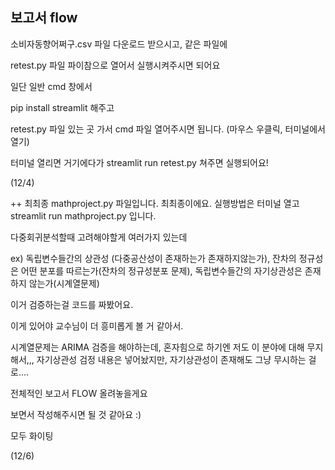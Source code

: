 ## 보고서 flow 

소비자동향어쩌구.csv 파일 다운로드 받으시고, 같은 파일에

retest.py 파일 파이참으로 열어서 실행시켜주시면 되어요 

일단 일반 cmd 창에서

pip install streamlit 해주고 

retest.py 파일 있는 곳 가서 cmd 파일 열어주시면 됩니다. (마우스 우클릭, 터미널에서 열기)

터미널 열리면 거기에다가 streamlit run retest.py 쳐주면 실행되어요!

(12/4) 

++ 최최종 mathproject.py 파일입니다. 최최종이에요. 실행방법은 터미널 열고 streamlit run mathproject.py 입니다. 

다중회귀분석할때 고려해야할게 여러가지 있는데

ex) 독립변수들간의 상관성 (다중공산성이 존재하는가 존재하지않는가), 잔차의 정규성은 어떤 분포를 따르는가(잔차의 정규성분포 문제), 독립변수들간의 자기상관성은 존재하지 않는가(시계열문제) 

이거 검증하는걸 코드를 짜봤어요. 

이게 있어야 교수님이 더 흥미롭게 볼 거 같아서. 

시계열문제는 ARIMA 검증을 해야하는데, 혼자힘으로 하기엔 저도 이 분야에 대해 무지해서,,, 자기상관성 검정 내용은 넣어놨지만, 자기상관성이 존재해도 그냥 무시하는 걸로.... 

전체적인 보고서 FLOW 올려놓을게요 

보면서 작성해주시면 될 것 같아요  :) 

모두 화이팅 

(12/6)

